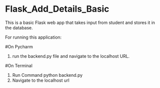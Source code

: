 # Flask_Add_Details_Basic
This is a basic Flask web app that takes input from student and stores it in the database.

For running this application:

#On Pycharm
1. run the backend.py file and navigate to the localhost URL.

#On Terminal
1. Run Command python backend.py
2. Navigate to the localhost url
   
